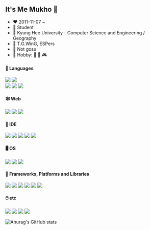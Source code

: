 ## It's Me Mukho 👋

- ❤️ 2011-11-07 ~
- 🔭 Student
- 🌱 Kyung Hee University - Computer Science and Engineering / Geography
- 👯 T.G.WinG, ESPers
- 🤔 Not gosu
- 🔌 Hobby: 🚴‍ 🎵 🎮


#### 💬 Languages
<img src="https://img.shields.io/badge/C%2B%2B-00599C?style=for-the-badge&logo=C%2B%2B&logoColor=white"> <img src="https://img.shields.io/badge/Python-3776AB?style=for-the-badge&logo=Python&logoColor=white"><br>
<img src="https://img.shields.io/badge/C-A8B9CC?style=for-the-badge&logo=C&logoColor=white"> <img src="https://img.shields.io/badge/Java-007396?style=for-the-badge&logo=Java&logoColor=white"> <img src="https://img.shields.io/badge/VBA-D83B01?style=for-the-badge&logo=microsoft-office&logoColor=white">
#### 🕸️ Web
<img src="https://img.shields.io/badge/HTML-E34F26?style=for-the-badge&logo=HTML5&logoColor=white"> <img src="https://img.shields.io/badge/JavaScript-F7DF1E?style=for-the-badge&logo=JavaScript&logoColor=white"> <img src="https://img.shields.io/badge/CSS-1572B6?style=for-the-badge&logo=CSS3&logoColor=white">
#### 🧰 IDE
<img src="https://img.shields.io/badge/Visual%20Studio-5C2D91?style=for-the-badge&logo=Visual%20Studio&logoColor=white"> <img src="https://img.shields.io/badge/VSCode-007ACC?style=for-the-badge&logo=Visual%20Studio%20Code&logoColor=white"> <img src="https://img.shields.io/badge/Android%20Studio-3DDC84?style=for-the-badge&logo=android-studio&logoColor=white"> <img src="https://img.shields.io/badge/Jupyter-F37626?style=for-the-badge&logo=jupyter&logoColor=white"> <img src="https://img.shields.io/badge/IntelliJ%20IDEA-000000?style=for-the-badge&logo=intellij%20idea&logoColor=white">
#### 🖥️ OS
<img src="https://img.shields.io/badge/Windows-0078D6?style=for-the-badge&logo=Windows&logoColor=white"> <img src="https://img.shields.io/badge/mac%20OS-000000?style=for-the-badge&logo=macOS&logoColor=white"> <img src="https://img.shields.io/badge/Android-3DDC84?style=for-the-badge&logo=Android&logoColor=white">
#### 👻 Frameworks, Platforms and Libraries
<img src="https://img.shields.io/badge/Qt-41CD52?style=for-the-badge&logo=Qt&logoColor=white"> <img src="https://img.shields.io/badge/express.js-000000?style=for-the-badge&logo=express&logoColor=%2361DAFB"> <img src="https://img.shields.io/badge/npm-CB3837?style=for-the-badge&logo=npm&logoColor=white"> <img src="https://img.shields.io/badge/Node.js-339933?style=for-the-badge&logo=node.js&logoColor=white"> <img src="https://img.shields.io/badge/django-092E20?style=for-the-badge&logo=django&logoColor=white"> <img src="https://img.shields.io/badge/Spring-6DB33F?style=for-the-badge&logo=spring&logoColor=%2361DAFB">
#### 🖱️ etc
<img src="https://img.shields.io/badge/Github-181717?style=for-the-badge&logo=Github&logoColor=white"> <img src="https://img.shields.io/badge/Microsoft%20Excel-217346?style=for-the-badge&logo=Microsoft%20Excel&logoColor=white"> <img src="https://img.shields.io/badge/Microsoft%20Access-A4373A?style=for-the-badge&logo=Microsoft%20Access&logoColor=white"> <img src="https://img.shields.io/badge/MySQL-4479A1?style=for-the-badge&logo=MySQL&logoColor=white">

![Anurag's GitHub stats](https://github-readme-stats.vercel.app/api?username=mukholisk&show_icons=true&theme=radical)
